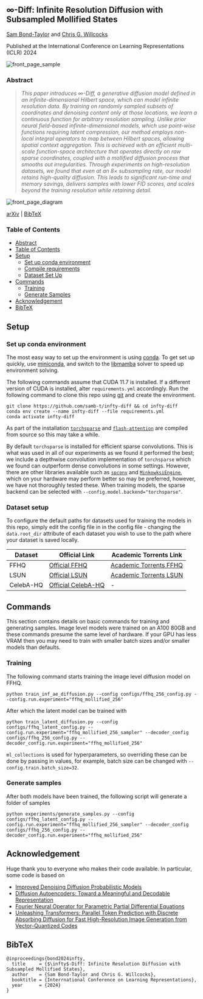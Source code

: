 ## $\infty$-Diff: Infinite Resolution Diffusion with Subsampled Mollified States
[Sam Bond-Taylor](https://samb-t.github.io/) and [Chris G. Willcocks](https://cwkx.github.io/)

Published at the International Conference on Learning Representations (ICLR) 2024

![front_page_sample](assets/samples.jpg)

### Abstract
> *This paper introduces ∞-Diff, a generative diffusion model defined in an infinite-dimensional Hilbert space, which can model infinite resolution data. By training on randomly sampled subsets of coordinates and denoising content only at those locations, we learn a continuous function for arbitrary resolution sampling. Unlike prior neural field-based infinite-dimensional models, which use point-wise functions requiring latent compression, our method employs non-local integral operators to map between Hilbert spaces, allowing spatial context aggregation. This is achieved with an efficient multi-scale function-space architecture that operates directly on raw sparse coordinates, coupled with a mollified diffusion process that smooths out irregularities. Through experiments on high-resolution datasets, we found that even at an 8× subsampling rate, our model retains high-quality diffusion. This leads to significant run-time and memory savings, delivers samples with lower FID scores, and scales beyond the training resolution while retaining detail.*

![front_page_diagram](assets/diagram.png)

[arXiv](https://arxiv.org/abs/2303.18242) | [BibTeX](#bibtex)

### Table of Contents

- [Abstract](#abstract)
- [Table of Contents](#table-of-contents)
- [Setup](#setup)
  - [Set up conda environment](#set-up-conda-environment)
  - [Compile requirements](#compile-requirements)
  - [Dataset Set Up](#dataset-setup)
- [Commands](#commands)
  - [Training](#training)
  - [Generate Samples](#generate-samples)
- [Acknowledgement](#acknowledgement)
- [BibTeX](#bibtex)

## Setup

### Set up conda environment
The most easy way to set up the environment is using [conda](https://docs.conda.io/en/latest/). To get set up quickly, use [miniconda](https://docs.conda.io/en/latest/miniconda.html), and switch to the [libmamba](https://www.anaconda.com/blog/a-faster-conda-for-a-growing-community) solver to speed up environment solving.

The following commands assume that CUDA 11.7 is installed. If a different version of CUDA is installed, alter `requirements.yml` accordingly. Run the following command to clone this repo using [git](https://git-scm.com/book/en/v2/Getting-Started-Installing-Git) and create the environment.

```
git clone https://github.com/samb-t/infty-diff && cd infty-diff
conda env create --name infty-diff --file requirements.yml
conda activate infty-diff
```

As part of the installation [`torchsparse`](https://github.com/mit-han-lab/torchsparse) and [`flash-attention`](https://github.com/HazyResearch/flash-attention) are compiled from source so this may take a while.

By default `torchsparse` is installed for efficient sparse convolutions. This is what was used in all of our experiments as we found it performed the best; we include a depthwise convolution implementation of `torchsparse` which we found can outperform dense convolutions in some settings. However, there are other libraries available such as [`spconv`](https://github.com/traveller59/spconv) and [`MinkowksiEngine`](https://github.com/NVIDIA/MinkowskiEngine), which on your hardware may perform better so may be preferred, however, we have not thoroughly tested these. When training models, the sparse backend can be selected with `--config.model.backend="torchsparse"`.

### Dataset setup
To configure the default paths for datasets used for training the models in this repo, simply edit the config file in in the config file - changing the `data.root_dir` attribute of each dataset you wish to use to the path where your dataset is saved locally.


| Dataset   | Official Link                                                                | Academic Torrents Link |
| --------- | ---------------------------------------------------------------------------- |------------------------|
| FFHQ      | [Official FFHQ](https://github.com/NVlabs/ffhq-dataset)                      | [Academic Torrents FFHQ](https://academictorrents.com/details/1c1e60f484e911b564de6b4d8b643e19154d5809) |
| LSUN      | [Official LSUN](https://github.com/fyu/lsun)                                 | [Academic Torrents LSUN](https://academictorrents.com/details/c53c374bd6de76da7fe76ed5c9e3c7c6c691c489) |
| CelebA-HQ | [Official CelebA-HQ](https://github.com/tkarras/progressive_growing_of_gans) | - |


## Commands
This section contains details on basic commands for training and generating samples. Image level models were trained on an A100 80GB and these commands presume the same level of hardware. If your GPU has less VRAM then you may need to train with smaller batch sizes and/or smaller models than defaults.

### Training
The following command starts training the image level diffusion model on FFHQ.
```
python train_inf_ae_diffusion.py --config configs/ffhq_256_config.py --config.run.experiment="ffhq_mollified_256"
```

After which the latent model can be trained with
```
python train_latent_diffusion.py --config configs/ffhq_latent_config.py --config.run.experiment="ffhq_mollified_256_sampler" --decoder_config configs/ffhq_256_config.py --decoder_config.run.experiment="ffhq_mollified_256"
```

`ml_collections` is used for hyperparameters, so overriding these can be done by passing in values, for example, batch size can be changed with `--config.train.batch_size=32`.

### Generate samples
After both models have been trained, the following script will generate a folder of samples
```
python experiments/generate_samples.py --config configs/ffhq_latent_config.py --config.run.experiment="ffhq_mollified_256_sampler" --decoder_config configs/ffhq_256_config.py --decoder_config.run.experiment="ffhq_mollified_256"
```

## Acknowledgement
Huge thank you to everyone who makes their code available. In particular, some code is based on
- [Improved Denoising Diffusion Probabilistic Models](https://github.com/openai/improved-diffusion)
- [Diffusion Autoencoders: Toward a Meaningful and Decodable Representation](https://github.com/phizaz/diffae)
- [Fourier Neural Operator for Parametric Partial Differential Equations](https://github.com/zongyi-li/fourier_neural_operator)
- [Unleashing Transformers: Parallel Token Prediction with Discrete Absorbing Diffusion for Fast High-Resolution Image Generation from Vector-Quantized Codes](https://github.com/samb-t/unleashing-transformers)

## BibTeX
```
@inproceedings{bond2024infty,
  title     = {$\infty$-Diff: Infinite Resolution Diffusion with Subsampled Mollified States},
  author    = {Sam Bond-Taylor and Chris G. Willcocks},
  booktitle = {Interrnational Conference on Learning Representations},
  year      = {2024}
}
```
